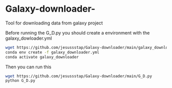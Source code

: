 # Galaxy-downloader-
Tool for downloading data from galaxy project 

Before running the G_D.py you should create a environment with the galaxy_dowloader.yml

```bash
wget https://github.com/jesussstap/Galaxy-downloader/main/galaxy_downloader.yml
conda env create -f galaxy_downloader.yml
conda activate galaxy_downloader
```
Then you can run this 
```bash
wget https://github.com/jesussstap/Galaxy-downloader/main/G_D.py
python G_D.py
